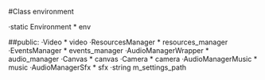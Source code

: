 #Class environment

·static Environment * env

##public:
·Video * video
·ResourcesManager * resources_manager
·EventsManager * events_manager
·AudioManagerWrapper * audio_manager
·Canvas * canvas
·Camera * camera
·AudioManagerMusic * music
·AudioManagerSfx * sfx
·string m_settings_path
